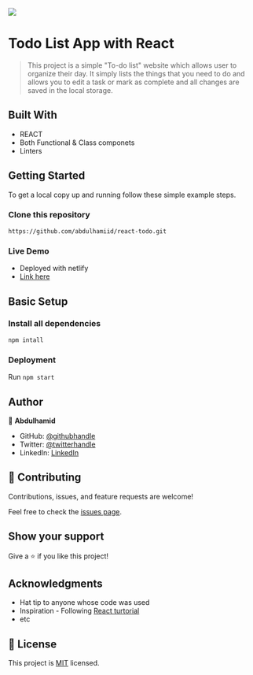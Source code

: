 ![](https://img.shields.io/badge/Microverse-blueviolet)

# Todo List App with React

> This project is a simple "To-do list" website which allows user to organize their day. It simply lists the things that you need to do and allows you to edit a task or mark as complete and all changes are saved in the local storage.


## Built With

- REACT
- Both Functional & Class componets
- Linters


## Getting Started

To get a local copy up and running follow these simple example steps.

### Clone this repository

```
https://github.com/abdulhamiid/react-todo.git
```

### Live Demo 
- Deployed with netlify
- [Link here](https://deft-tanuki-7004ac.netlify.app)

## Basic Setup
### Install all dependencies

```
npm intall
```

### Deployment

Run ```npm start```

## Author

👤 **Abdulhamid**

- GitHub: [@githubhandle](https://github.com/abdulhamiid)
- Twitter: [@twitterhandle](https://twitter.com/abdulhamid_adio)
- LinkedIn: [LinkedIn](https://linkedin.com/)

## 🤝 Contributing

Contributions, issues, and feature requests are welcome!

Feel free to check the [issues page](https://github.com/abdulhamiid/react-tod0/issues).

## Show your support

Give a ⭐️ if you like this project!

## Acknowledgments

- Hat tip to anyone whose code was used
- Inspiration - Following [React turtorial](https://ibaslogic.com/react-tutorial-for-beginners/)
- etc


## 📝 License

This project is [MIT](./MIT.md) licensed.